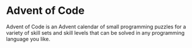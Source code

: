 # Advent of Code
Advent of Code is an Advent calendar of small programming puzzles for a variety of skill sets and skill levels that can be solved in any programming language you like.
